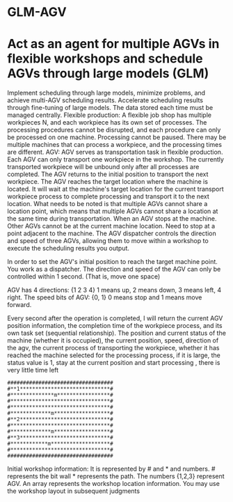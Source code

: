 # GLM-AGV
# Act as an agent for multiple AGVs in flexible workshops and schedule AGVs through large models (GLM)
Implement scheduling through large models, minimize problems, and achieve multi-AGV scheduling results. Accelerate scheduling results through fine-tuning of large models.
The data stored each time must be managed centrally.
Flexible production: A flexible job shop has multiple workpieces N, and each workpiece has its own set of processes. The processing procedures cannot be disrupted, and each procedure can only be processed on one machine. Processing cannot be paused. There may be multiple machines that can process a workpiece, and the processing times are different.
AGV: AGV serves as transportation task in flexible production. Each AGV can only transport one workpiece in the workshop. The currently transported workpiece will be unbound only after all processes are completed. The AGV returns to the initial position to transport the next workpiece. The AGV reaches the target location where the machine is located. It will wait at the machine's target location for the current transport workpiece process to complete processing and transport it to the next location. What needs to be noted is that multiple AGVs cannot share a location point, which means that multiple AGVs cannot share a location at the same time during transportation. When an AGV stops at the machine. Other AGVs cannot be at the current machine location. Need to stop at a point adjacent to the machine.
The AGV dispatcher controls the direction and speed of three AGVs, allowing them to move within a workshop to execute the scheduling results you output.

In order to set the AGV's initial position to reach the target machine point. You work as a dispatcher. The direction and speed of the AGV can only be controlled within 1 second. (That is, move one space)

AGV has 4 directions: {1 2 3 4} 1 means up, 2 means down, 3 means left, 4 right. The speed bits of AGV: {0, 1} 0 means stop and 1 means move forward.

Every second after the operation is completed, I will return the current AGV position information, the completion time of the workpiece process, and its own task set (sequential relationship). The position and current status of the machine (whether it is occupied), the current position, speed, direction of the agv, the current process of transporting the workpiece, whether it has reached the machine selected for the processing process, if it is large, the status value is 1, stay at the current position and start processing , there is very little time left
```
##################################
#**1*****************************#
#**************m*****************#
#********************************#
#********************************#
#*************m******************#
#**2*****************************#
#********************************#
#*************m******************#
#**3*****************************#
#************m*******************#
#********************************#
##################################

```

Initial workshop information: It is represented by # and * and numbers. # represents the bit wall * represents the path. The numbers {1,2,3} represent AGV. An array represents the workshop location information. You may use the workshop layout in subsequent judgments
